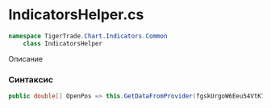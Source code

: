 
# IndicatorsHelper.cs
```csharp
namespace TigerTrade.Chart.Indicators.Common  
    class IndicatorsHelper
```

Описание

### Синтаксис
```csharp
public double[] OpenPos => this.GetDataFromProvider(fgskUrgoW6Eeu54VtK7I.N1OgSwT16Kl(~1520380131 ^ -1520405212));{ get; }
```

